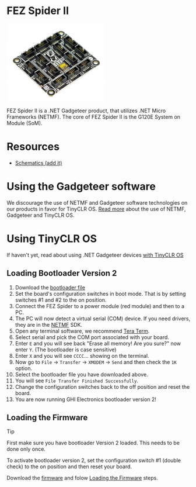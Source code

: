 # FEZ Spider II

![FEZ Spider II](images/fez_spider_ii.jpg)

FEZ Spider II is a .NET Gadgeteer product, that utilizes .NET Micro Frameworks (NETMF). The core of FEZ Spider II is the G120E System on Module (SoM).

# Resources
* [Schematics (add it)]()

# Using the Gadgeteer software
We discourage the use of NETMF and Gadgeteer software technologies on our products in favor for TinyCLR OS. [Read more](intro.md) about the use of NETMF, Gadgeteer and TinyCLR OS.

# Using TinyCLR OS
If haven't yet, read about using .NET Gadgeteer devices [with TinyCLR OS](intro.md#with-tinyclr-os)

## Loading Bootloader Version 2

1. Download the [bootloader file](http://files.ghielectronics.com/downloads/Bootloaders/G120%20Bootloader.2.0.3.ghi)
2. Set the board's configuration switches in boot mode. That is by setting switches #1 and #2 to the on position.
3. Connect the FEZ Spider to a power module (red module) and then to a PC.
4. The PC will now detect a virtual serial (COM) device. If you need drivers, they are in the [NETMF](../netmf/intro.md) SDK.
5. Open any terminal software, we recommend [Tera Term](http://ttssh2.osdn.jp/).
6. Select serial and pick the COM port associated with your board.
7. Enter `E` and you will see back "Erase all memory! Are you sure?" now enter `Y`. (The bootloader is case sensitive)
8. Enter `X` and you will see `CCCC`... showing on the terminal.
9. Now go to `File` -> `Transfer` -> `XMODEM` -> `Send` and then check the `1K` option.
10. Select the bootloader file you have downloaded above.
11. You will see `File Transfer Finished Successfully`.
12. Change the configuration switches back to the off position and reset the board.
13. You are now running GHI Electronics bootloader version 2!

## Loading the Firmware

> [!Tip]
> First make sure you have bootloader Version 2 loaded. This needs to be done only once.

To activate bootloader version 2, set the configuration switch #1 (double check) to the on position and then reset your board.

Download the [firmware](http://files.ghielectronics.com/downloads/TinyCLR/Firmware/G120/G120%20Firmware.0.6.0.glb) and folow [Loading the Firmware](intro.md#loading-the-firmware) steps.
